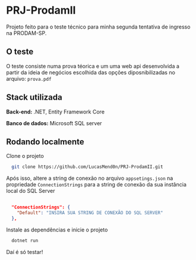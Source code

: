 # PRJ-ProdamII

Projeto feito para o teste técnico para minha segunda tentativa de ingresso na PRODAM-SP. 

## O teste

O teste consiste numa prova téorica e um uma web api desenvolvida a partir da ideia de negócios escolhida das opções diposnibilizadas no arquivo: `prova.pdf`

## Stack utilizada

**Back-end:** .NET, Entity Framework Core

**Banco de dados:** Microsoft SQL server



## Rodando localmente

Clone o projeto

```bash
  git clone https://github.com/LucasMend0n/PRJ-ProdamII.git
```

Após isso, altere a string de conexão no arquivo `appsetings.json` na propriedade  `ConnectionStrings` para a string de conexão da sua instância local do SQL Server

```json
  
  "ConnectionStrings": {
    "Default": "INSIRA SUA STRING DE CONEXÃO DO SQL SERVER"
  },

```
Instale as dependências e inicie o projeto
```bash
  dotnet run
```

Daí é só testar! 




